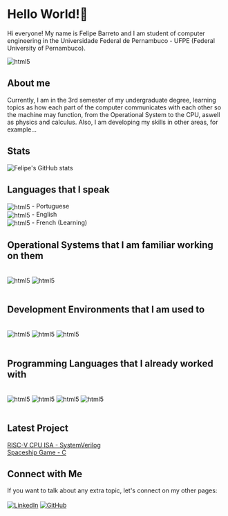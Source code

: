 # Hello World!👋
Hi everyone! My name is Felipe Barreto and I am student of computer engineering in the Universidade Federal de Pernambuco - UFPE (Federal University of Pernambuco).

<div style="display: inline_block">
<img align = "center" alt = "html5" src ="https://portal.cin.ufpe.br/wp-content/uploads/2020/07/Horizontal-Vermelho-Logotipo-CIn-UFPE.png">
<br/>

## About me
Currently, I am in the 3rd semester of my undergraduate degree, learning topics as how each part of the computer communicates with each other so the machine may function, from the Operational System to the CPU, aswell as physics and calculus. Also, I am developing my skills in other areas, for example...

## Stats
![Felipe's GitHub stats](https://github-readme-stats.vercel.app/api?username=fmfbCIN&show_icons=true&theme=radical)
<link rel="import" href="bower_components/flag-icon/flag-icon.html">

## Languages that I speak
<div style="display: inline_block">
<img align = "center" alt = "html5" src ="https://cdn3.iconfinder.com/data/icons/142-mini-country-flags-16x16px/32/flag-portugal2x.png"> - Portuguese
<br/>
<img align = "center" alt = "html5" src ="https://cdn3.iconfinder.com/data/icons/142-mini-country-flags-16x16px/32/flag-united-kingdom2x.png"> - English
<br/>
<img align = "center" alt = "html5" src ="https://cdn3.iconfinder.com/data/icons/142-mini-country-flags-16x16px/32/flag-france2x.png"> - French (Learning)
<br/>

## Operational Systems that I am familiar working on them
<div style="display: inline_block"><br/>
<img align = "center" alt = "html5" src ="https://img.shields.io/badge/Ubuntu-E95420?style=for-the-badge&logo=ubuntu&logoColor=white"
>
<img align = "center" alt = "html5" src ="https://img.shields.io/badge/Windows-0078D6?style=for-the-badge&logo=windows&logoColor=white">
</div><br/>

## Development Environments that I am used to
<div style="display: inline_block"><br/>
<img align = "center" alt = "html5" src ="https://img.shields.io/badge/Visual_Studio-5C2D91?style=for-the-badge&logo=visual%20studio&logoColor=white"
>
<img align = "center" alt = "html5" src ="https://img.shields.io/badge/Visual_Studio_Code-0078D4?style=for-the-badge&logo=visual%20studio%20code&logoColor=white">
<img align = "center" alt = "html5" src ="https://img.shields.io/badge/Notepad++-90E59A.svg?style=for-the-badge&logo=notepad%2B%2B&logoColor=black">
</div><br/>

## Programming Languages that I already worked with
<div style="display: inline_block"><br/>
<img align = "center" alt = "html5" src ="https://img.shields.io/badge/C-00599C?style=for-the-badge&logo=c&logoColor=white "
>
<img align = "center" alt = "html5" src ="https://img.shields.io/badge/C%2B%2B-00599C?style=for-the-badge&logo=c%2B%2B&logoColor=white">
<img align = "center" alt = "html5" src ="https://img.shields.io/badge/Python-14354C?style=for-the-badge&logo=python&logoColor=white"
>
<img align = "center" alt = "html5" src ="https://img.shields.io/badge/Node.js-43853D?style=for-the-badge&logo=node.js&logoColor=white">
</div><br/>

## Latest Project
[RISC-V CPU ISA - SystemVerilog](https://github.com/fmfbCIN/Projeto-RISC-V)<br/>
[Spaceship Game - C](https://github.com/fmfbCIN/Jogo_IP)<br/>

## Connect with Me
 If you want to talk about any extra topic, let's connect on my other pages:
</br></br>
[![LinkedIn](https://img.shields.io/badge/LinkedIn-0077B5?style=for-the-badge&logo=linkedin&logoColor=white)](https://www.linkedin.com/in/felipe-mateus-falc%C3%A3o-barreto-b94413286/)
[![GitHub](https://img.shields.io/badge/GitHub-100000?style=for-the-badge&logo=github&logoColor=white)](https://github.com/fmfbCIN)
